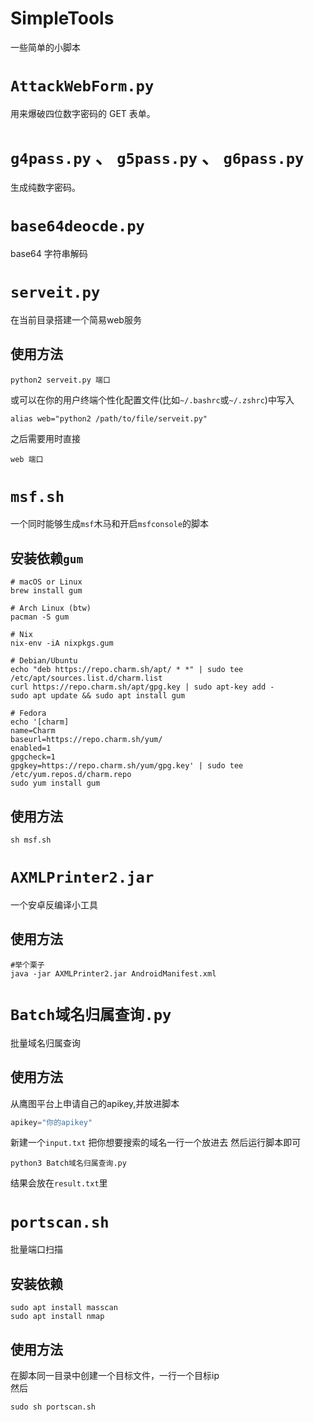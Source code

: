 # SimpleTools
一些简单的小脚本



# `AttackWebForm.py`

用来爆破四位数字密码的 GET 表单。

# `g4pass.py` 、 `g5pass.py` 、 `g6pass.py`

生成纯数字密码。


# `base64deocde.py`

base64 字符串解码

# `serveit.py`
在当前目录搭建一个简易web服务
## 使用方法
```shell
python2 serveit.py 端口
```
或可以在你的用户终端个性化配置文件(比如`~/.bashrc`或`~/.zshrc`)中写入
```shell
alias web="python2 /path/to/file/serveit.py"
```
之后需要用时直接
```shell
web 端口
```

# `msf.sh`
一个同时能够生成`msf`木马和开启`msfconsole`的脚本
## 安装依赖`gum`
```shell
# macOS or Linux
brew install gum

# Arch Linux (btw)
pacman -S gum

# Nix
nix-env -iA nixpkgs.gum

# Debian/Ubuntu
echo "deb https://repo.charm.sh/apt/ * *" | sudo tee /etc/apt/sources.list.d/charm.list
curl https://repo.charm.sh/apt/gpg.key | sudo apt-key add -
sudo apt update && sudo apt install gum

# Fedora
echo '[charm]
name=Charm
baseurl=https://repo.charm.sh/yum/
enabled=1
gpgcheck=1
gpgkey=https://repo.charm.sh/yum/gpg.key' | sudo tee /etc/yum.repos.d/charm.repo
sudo yum install gum
```
## 使用方法
```shell
sh msf.sh 
```

# `AXMLPrinter2.jar`
一个安卓反编译小工具
## 使用方法
```shell
#举个栗子
java -jar AXMLPrinter2.jar AndroidManifest.xml
```

# `Batch域名归属查询.py`
批量域名归属查询
## 使用方法
从鹰图平台上申请自己的apikey,并放进脚本
```python
apikey="你的apikey"
```
新建一个`input.txt`
把你想要搜索的域名一行一个放进去
然后运行脚本即可
```shell
python3 Batch域名归属查询.py
```
结果会放在`result.txt`里

# `portscan.sh`
批量端口扫描  
## 安装依赖
```shell
sudo apt install masscan
sudo apt install nmap
```
## 使用方法
在脚本同一目录中创建一个目标文件，一行一个目标ip   
然后
```shell
sudo sh portscan.sh
```
